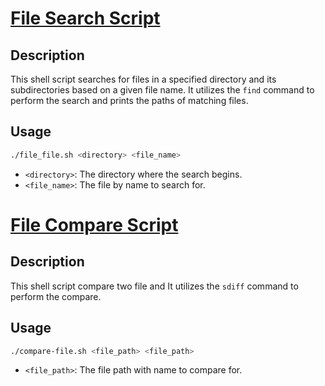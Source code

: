 # [File Search Script](https://github.com/jeet1desai/shell-scripts/-/blob/master/find-file.sh)

## Description

This shell script searches for files in a specified directory and its subdirectories based on a given file name. It utilizes the `find` command to perform the search and prints the paths of matching files.

## Usage

```bash
./file_file.sh <directory> <file_name>
```

- `<directory>`: The directory where the search begins.
- `<file_name>`: The file by name to search for.


# [File Compare Script](https://github.com/jeet1desai/shell-scripts/-/blob/master/compare-file.sh)

## Description

This shell script compare two file and It utilizes the `sdiff` command to perform the compare.

## Usage

```bash
./compare-file.sh <file_path> <file_path>
```

- `<file_path>`: The file path with name to compare for. 



